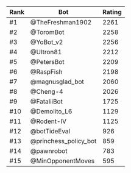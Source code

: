 Rank|Bot|Rating
---|---|---
#1|@TheFreshman1902|2261
#2|@ToromBot|2258
#3|@YoBot_v2|2256
#4|@Ultron81|2212
#5|@PetersBot|2209
#6|@RaspFish|2198
#7|@magnusglad_bot|2060
#8|@Cheng-4|2026
#9|@FataliiBot|1725
#10|@Demolito_L6|1129
#11|@Rodent-IV|1125
#12|@botTideEval|926
#13|@princhess_policy_bot|859
#14|@pawnrobot|783
#15|@MinOpponentMoves|595
